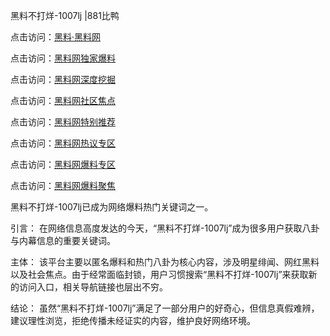 黑料不打烊-1007lj |881比鸭

点击访问：<a href="https://heiliaolvzlu3.pages.dev">黑料·黑料网</a>

点击访问：<a href="https://heiliaoyvnrda.pages.dev">黑料网独家爆料</a>

点击访问：<a href="https://heiliaokof3cy.pages.dev">黑料网深度挖掘</a>

点击访问：<a href="https://heiliaoryrhyu.pages.dev">黑料网社区焦点</a>

点击访问：<a href="https://heiliaoxrq8i9.pages.dev">黑料网特别推荐</a>

点击访问：<a href="https://heiliao9wsbg3.pages.dev">黑料网热议专区</a>

点击访问：<a href="https://heiliaotlyq53.pages.dev">黑料网爆料专区</a>

点击访问：<a href="https://heiliao5s28gk.pages.dev">黑料网爆料聚焦</a>

黑料不打烊-1007lj已成为网络爆料热门关键词之一。

引言：
在网络信息高度发达的今天，“黑料不打烊-1007lj”成为很多用户获取八卦与内幕信息的重要关键词。

主体：
该平台主要以匿名爆料和热门八卦为核心内容，涉及明星绯闻、网红黑料以及社会焦点。由于经常面临封锁，用户习惯搜索“黑料不打烊-1007lj”来获取新的访问入口，相关导航链接也层出不穷。

结论：
虽然“黑料不打烊-1007lj”满足了一部分用户的好奇心，但信息真假难辨，建议理性浏览，拒绝传播未经证实的内容，维护良好网络环境。

